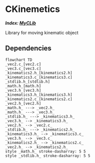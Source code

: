 # CKinemetics

___Index: [MyCLib](../README.md)___


Library for moving kinematic object

## Dependencies

```mermaid
flowchart TD
_vec2.c_[vec2.c]
_vec3.c_[vec3.c]
_kinematics2.h_[kinematics2.h]
_kinematics3.c_[kinematics3.c]
_stdlib.h_[stdlib.h]
_math.h_[math.h]
_vec3.h_[vec3.h]
_kinematics3.h_[kinematics3.h]
_kinematics2.c_[kinematics2.c]
_vec2.h_[vec2.h]
_math.h_ ---> _vec2.h_
_math.h_ ---> _vec3.h_
_stdlib.h_ ---> _kinematics3.h_
_vec3.h_ --> _kinematics3.h_
_vec2.h_ --> _vec2.c_
_stdlib.h_ ---> _kinematics2.h_
_kinematics3.h_ --> _kinematics3.c_
_vec3.h_ --> _vec3.c_
_kinematics2.h_ --> _kinematics2.c_
_vec2.h_ --> _kinematics2.h_
style _math.h_ stroke-dasharray: 5 5
style _stdlib.h_ stroke-dasharray: 5 5
```
